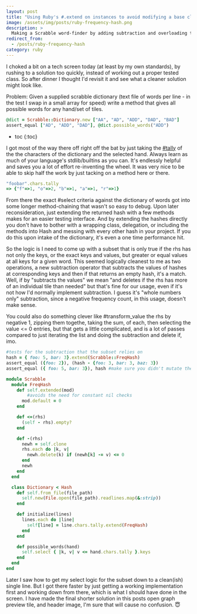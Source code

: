 ```yaml
---
layout: post
title: "Using Ruby's #.extend on instances to avoid modifying a base class"
image: /assets/img/posts/ruby-frequency-hash.png
description: >
  Making a Scrabble word-finder by adding subtraction and overloading the subset operator on #.tally supplied frequency hashes
redirect_from:
  - /posts/ruby-frequency-hash
category: ruby
---
```


I choked a bit on a tech screen today (at least by my own standards), by rushing to a solution too quickly, instead of working out a proper tested class. So after dinner I thought I'd revisit it and see what a cleaner solution might look like.

Problem: Given a supplied scrabble dictionary (text file of words per line - in the test I swap in a small array for speed) write a method that gives all possible words for any hand/set of tiles.

```ruby
@dict = Scrabble::Dictionary.new ["AA", "AD", "ADD", "DAD", "BAD"]
assert_equal ["AD", "ADD", "DAD"], @dict.possible_words("ADD")
```
* toc
{:toc}

I got most of the way there off right off the bat by just taking the [\#tally](https://ruby-doc.org/3.2.2/Enumerable.html#method-i-tally) of the the characters of the dictionary and the selected hand. Always learn as much of your language's stdlib/builtins as you can. It's endlessly helpful and saves you a lot of effort re-inventing the wheel. It was very nice to be able to skip half the work by just tacking on a method here or there.

```ruby
"foobar".chars.tally
=> {"f"=>1, "o"=>2, "b"=>1, "a"=>1, "r"=>1}
```

From there the exact \#select criteria against the dictionary of words got into some longer method-chaining that wasn't so easy to debug.  Upon later reconsideration, just extending the returned hash with a few methods makes for an easier testing interface. And by extending the hashes directly you don't have to bother with a wrapping class, delegation, or including the methods into Hash and messing with every other hash in your project. If you do this upon intake of the dictionary, it's even a one time performance hit.

So the logic is I need to come up with a subset that is only true if the rhs has not only the keys, or the exact keys and values, but greater or equal values at all keys for a given word. This seemed logically cleanest to me as two operations, a new subtraction operator that subtracts the values of hashes at corresponding keys and then if that returns an empty hash, it's a match. Well, if by "subtracts the values" we mean "and deletes if the rhs has more of an individual tile than needed" but that's fine for our usage, even if it's not how I'd normally implement subtraction. I guess it's "whole numbers only" subtraction, since a negative frequency count, in this usage, doesn't make sense.

You could also do something clever like \#transform_value the rhs by negative 1, zipping them togethe, taking the sum, of each, then selecting the value <= 0 entries, but that gets a little complicated, and is a lot of passes compared to just iterating the list and doing the subtraction and delete if, imo.

```ruby
#tests for the subtraction that the subset relies on
hash = { foo: 5, bar: 3}.extend(Scrabble::FreqHash)
assert_equal ({foo: 2}), (hash - {foo: 3, bar: 3, baz: 3})
assert_equal ({ foo: 5, bar: 3}), hash #make sure you didn't mutate the actual dict

module Scrabble
  module FreqHash
    def self.extended(mod)
    	#avoids the need for constant nil checks
      mod.default = 0
    end

    def <=(rhs)
      (self - rhs).empty?
    end

    def -(rhs)
      newh = self.clone
      rhs.each do |k, v|
        newh.delete(k) if (newh[k] -= v) <= 0
      end
      newh
    end
  end

  class Dictionary < Hash
    def self.from_file(file_path)
      self.new(File.open(file_path).readlines.map(&:strip))
    end

    def initialize(lines)
      lines.each do |line|
        self[line] = line.chars.tally.extend(FreqHash)
      end
    end

    def possible_words(hand)
      self.select { |k, v| v <= hand.chars.tally }.keys
    end
  end
end
```

Later I saw how to get my select logic for the subset down to a clean(ish) single line. But I got there faster by just getting a working implementation first and working down from there, which is what I should have done in the screen. I have made the final shorter solution in this posts open graph preview tile, and header image, I'm sure that will cause no confusion. 😇